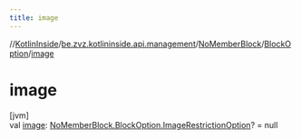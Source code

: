 ```yaml
---
title: image
---
```

//[KotlinInside](../../../../index.html)/[be.zvz.kotlininside.api.management](../../index.html)/[NoMemberBlock](../index.html)/[BlockOption](index.html)/[image](image.html)



# image



[jvm]\
val [image](image.html): [NoMemberBlock.BlockOption.ImageRestrictionOption](-image-restriction-option/index.html)? = null




